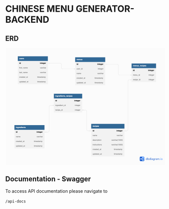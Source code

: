 # CHINESE MENU GENERATOR-BACKEND

## ERD

<div align="center">
<img src="assets/ERD.png" width="500"/>
</div>

## Documentation - Swagger

To access API documentation please navigate to

`/api-docs`
